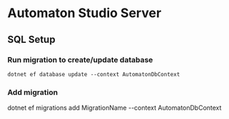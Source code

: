 ﻿# Automaton Studio Server

## SQL Setup

### Run migration to create/update database

``dotnet ef database update --context AutomatonDbContext``

### Add migration

dotnet ef migrations add MigrationName --context AutomatonDbContext









